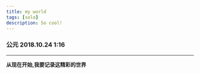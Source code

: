 ```yaml
---
title: my world
tags: [solo]
description: So cool!
---
```


###  公元 2018.10.24   1:16
---  
  
**从现在开始,我要记录这精彩的世界**  

